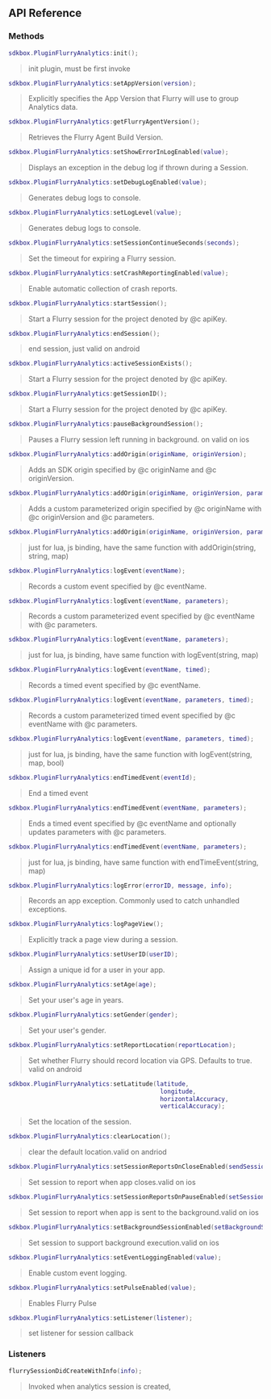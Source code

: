 ## API Reference

### Methods
```lua
sdkbox.PluginFlurryAnalytics:init();
```
> init plugin, must be first invoke

```lua
sdkbox.PluginFlurryAnalytics:setAppVersion(version);
```
> Explicitly specifies the App Version that Flurry will use to group Analytics data.

```lua
sdkbox.PluginFlurryAnalytics:getFlurryAgentVersion();
```
> Retrieves the Flurry Agent Build Version.

```lua
sdkbox.PluginFlurryAnalytics:setShowErrorInLogEnabled(value);
```
> Displays an exception in the debug log if thrown during a Session.

```lua
sdkbox.PluginFlurryAnalytics:setDebugLogEnabled(value);
```
> Generates debug logs to console.

```lua
sdkbox.PluginFlurryAnalytics:setLogLevel(value);
```
> Generates debug logs to console.

```lua
sdkbox.PluginFlurryAnalytics:setSessionContinueSeconds(seconds);
```
> Set the timeout for expiring a Flurry session.

```lua
sdkbox.PluginFlurryAnalytics:setCrashReportingEnabled(value);
```
> Enable automatic collection of crash reports.

```lua
sdkbox.PluginFlurryAnalytics:startSession();
```
> Start a Flurry session for the project denoted by @c apiKey.

```lua
sdkbox.PluginFlurryAnalytics:endSession();
```
> end session, just valid on android

```lua
sdkbox.PluginFlurryAnalytics:activeSessionExists();
```
> Start a Flurry session for the project denoted by @c apiKey.

```lua
sdkbox.PluginFlurryAnalytics:getSessionID();
```
> Start a Flurry session for the project denoted by @c apiKey.

```lua
sdkbox.PluginFlurryAnalytics:pauseBackgroundSession();
```
> Pauses a Flurry session left running in background. on valid on ios

```lua
sdkbox.PluginFlurryAnalytics:addOrigin(originName, originVersion);
```
> Adds an SDK origin specified by @c originName and @c originVersion.

```lua
sdkbox.PluginFlurryAnalytics:addOrigin(originName, originVersion, parameters);
```
> Adds a custom parameterized origin specified by @c originName with @c originVersion and @c parameters.

```lua
sdkbox.PluginFlurryAnalytics:addOrigin(originName, originVersion, parameters);
```
> just for lua, js binding, have the same function with addOrigin(string, string, map)

```lua
sdkbox.PluginFlurryAnalytics:logEvent(eventName);
```
> Records a custom event specified by @c eventName.

```lua
sdkbox.PluginFlurryAnalytics:logEvent(eventName, parameters);
```
> Records a custom parameterized event specified by @c eventName with @c parameters.

```lua
sdkbox.PluginFlurryAnalytics:logEvent(eventName, parameters);
```
> just for lua, js binding, have same function with logEvent(string, map)

```lua
sdkbox.PluginFlurryAnalytics:logEvent(eventName, timed);
```
> Records a timed event specified by @c eventName.

```lua
sdkbox.PluginFlurryAnalytics:logEvent(eventName, parameters, timed);
```
> Records a custom parameterized timed event specified by @c eventName with @c parameters.

```lua
sdkbox.PluginFlurryAnalytics:logEvent(eventName, parameters, timed);
```
> just for lua, js binding, have the same function with logEvent(string, map, bool)

```lua
sdkbox.PluginFlurryAnalytics:endTimedEvent(eventId);
```
> End a timed event

```lua
sdkbox.PluginFlurryAnalytics:endTimedEvent(eventName, parameters);
```
> Ends a timed event specified by @c eventName and optionally updates parameters with @c parameters.

```lua
sdkbox.PluginFlurryAnalytics:endTimedEvent(eventName, parameters);
```
> just for lua, js binding, have same function with endTimeEvent(string, map)

```lua
sdkbox.PluginFlurryAnalytics:logError(errorID, message, info);
```
> Records an app exception. Commonly used to catch unhandled exceptions.

```lua
sdkbox.PluginFlurryAnalytics:logPageView();
```
> Explicitly track a page view during a session.

```lua
sdkbox.PluginFlurryAnalytics:setUserID(userID);
```
> Assign a unique id for a user in your app.

```lua
sdkbox.PluginFlurryAnalytics:setAge(age);
```
> Set your user's age in years.

```lua
sdkbox.PluginFlurryAnalytics:setGender(gender);
```
> Set your user's gender.

```lua
sdkbox.PluginFlurryAnalytics:setReportLocation(reportLocation);
```
> Set whether Flurry should record location via GPS. Defaults to true. valid on android

```lua
sdkbox.PluginFlurryAnalytics:setLatitude(latitude,
                                          longitude,
                                          horizontalAccuracy,
                                          verticalAccuracy);
```
> Set the location of the session.

```lua
sdkbox.PluginFlurryAnalytics:clearLocation();
```
> clear the default location.valid on andriod

```lua
sdkbox.PluginFlurryAnalytics:setSessionReportsOnCloseEnabled(sendSessionReportsOnClose);
```
> Set session to report when app closes.valid on ios

```lua
sdkbox.PluginFlurryAnalytics:setSessionReportsOnPauseEnabled(setSessionReportsOnPauseEnabled);
```
> Set session to report when app is sent to the background.valid on ios

```lua
sdkbox.PluginFlurryAnalytics:setBackgroundSessionEnabled(setBackgroundSessionEnabled);
```
> Set session to support background execution.valid on ios

```lua
sdkbox.PluginFlurryAnalytics:setEventLoggingEnabled(value);
```
> Enable custom event logging.

```lua
sdkbox.PluginFlurryAnalytics:setPulseEnabled(value);
```
> Enables Flurry Pulse

```lua
sdkbox.PluginFlurryAnalytics:setListener(listener);
```
> set listener for session callback


### Listeners
```lua
flurrySessionDidCreateWithInfo(info);
```
> Invoked when analytics session is created,
